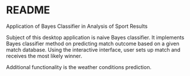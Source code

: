 # README #

Application of Bayes Classifier in Analysis of Sport Results

Subject of this desktop application is naive Bayes classifier. It implements Bayes classifier method on predicting match outcome based on a given match database. Using the interactive interface, user sets up match and receives the most likely winner.

Additional functionality is the weather conditions prediction.
